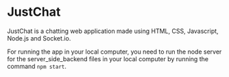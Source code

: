 # JustChat
JustChat is a chatting web application made using HTML, CSS, Javascript, Node.js and Socket.io.

For running the app in your local computer, you need to run the node server for the server_side_backend files in your local computer by running the command `npm start`.
